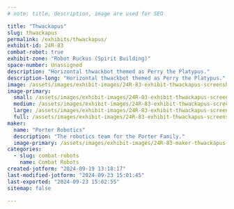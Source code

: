 ```yaml
---
# note: title, description, image are used for SEO

title: "Thwackapus"
slug: thwackapus
permalink: /exhibits/thwackapus/
exhibit-id: 24R-83
combat-robot: true
exhibit-zone: "Robot Ruckus (Spirit Building)"
space-number: Unassigned
description: "Horizontal thwackbot themed as Perry the Platypus."
description-long: "Horizontal thwackbot themed as Perry the Platypus."
image: /assets/images/exhibit-images/24R-83-exhibit-thwackapus-screenshot-2024-09-19-131730-large.png
image-primary: 
  small: /assets/images/exhibit-images/24R-83-exhibit-thwackapus-screenshot-2024-09-19-131730-small.png
  medium: /assets/images/exhibit-images/24R-83-exhibit-thwackapus-screenshot-2024-09-19-131730-medium.png
  large: /assets/images/exhibit-images/24R-83-exhibit-thwackapus-screenshot-2024-09-19-131730-large.png
  full: /assets/images/exhibit-images/24R-83-exhibit-thwackapus-screenshot-2024-09-19-131730-full.png
maker: 
  name: "Porter Robotics"
  description: "The robotics team for the Porter Family."
  image-primary: /assets/images/exhibit-images/24R-83-maker-thwackapus-screenshot-2024-09-19-131450-medium.png
categories: 
  - slug: combat-robots
    name: Combat Robots
created-jotform: "2024-09-19 13:18:17"
last-modified-jotform: "2024-09-23 15:01:45"
last-exported: "2024-09-23 15:02:55"
sitemap: false

---
```

